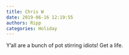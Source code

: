 ```yaml
---
title: Chris W
date: 2019-06-16 12:19:55
authors: Ripp
categories: Holiday
---
```


 Y’all are a bunch of pot stirring idiots! Get a life.